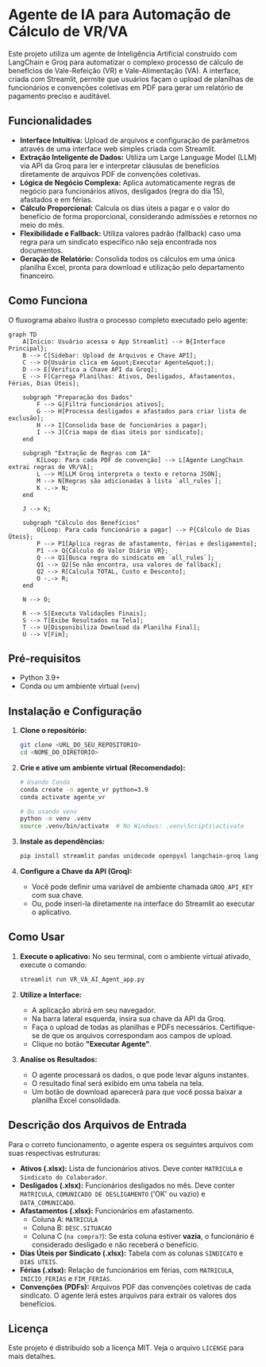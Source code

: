 # Agente de IA para Automação de Cálculo de VR/VA

Este projeto utiliza um agente de Inteligência Artificial construído com LangChain e Groq para automatizar o complexo processo de cálculo de benefícios de Vale-Refeição (VR) e Vale-Alimentação (VA). A interface, criada com Streamlit, permite que usuários façam o upload de planilhas de funcionários e convenções coletivas em PDF para gerar um relatório de pagamento preciso e auditável.

## Funcionalidades

- **Interface Intuitiva:** Upload de arquivos e configuração de parâmetros através de uma interface web simples criada com Streamlit.
- **Extração Inteligente de Dados:** Utiliza um Large Language Model (LLM) via API da Groq para ler e interpretar cláusulas de benefícios diretamente de arquivos PDF de convenções coletivas.
- **Lógica de Negócio Complexa:** Aplica automaticamente regras de negócio para funcionários ativos, desligados (regra do dia 15), afastados e em férias.
- **Cálculo Proporcional:** Calcula os dias úteis a pagar e o valor do benefício de forma proporcional, considerando admissões e retornos no meio do mês.
- **Flexibilidade e Fallback:** Utiliza valores padrão (fallback) caso uma regra para um sindicato específico não seja encontrada nos documentos.
- **Geração de Relatório:** Consolida todos os cálculos em uma única planilha Excel, pronta para download e utilização pelo departamento financeiro.

## Como Funciona

O fluxograma abaixo ilustra o processo completo executado pelo agente:

```mermaid
graph TD
    A[Início: Usuário acessa o App Streamlit] --> B{Interface Principal};
    B --> C[Sidebar: Upload de Arquivos e Chave API];
    C --> D{Usuário clica em &quot;Executar Agente&quot;};
    D --> E[Verifica a Chave API da Groq];
    E --> F[Carrega Planilhas: Ativos, Desligados, Afastamentos, Férias, Dias Úteis];
    
    subgraph "Preparação dos Dados"
        F --> G[Filtra funcionários ativos];
        G --> H[Processa desligados e afastados para criar lista de exclusão];
        H --> I[Consolida base de funcionários a pagar];
        I --> J[Cria mapa de dias úteis por sindicato];
    end

    subgraph "Extração de Regras com IA"
        K[Loop: Para cada PDF de convenção] --> L[Agente LangChain extrai regras de VR/VA];
        L --> M[LLM Groq interpreta o texto e retorna JSON];
        M --> N[Regras são adicionadas à lista `all_rules`];
        K -.-> N;
    end
    
    J --> K;

    subgraph "Cálculo dos Benefícios"
        O[Loop: Para cada funcionário a pagar] --> P{Cálculo de Dias Úteis};
        P --> P1[Aplica regras de afastamento, férias e desligamento];
        P1 --> Q{Cálculo do Valor Diário VR};
        Q --> Q1[Busca regra do sindicato em `all_rules`];
        Q1 --> Q2[Se não encontra, usa valores de fallback];
        Q2 --> R[Calcula TOTAL, Custo e Desconto];
        O -.-> R;
    end

    N --> O;

    R --> S[Executa Validações Finais];
    S --> T[Exibe Resultados na Tela];
    T --> U[Disponibiliza Download da Planilha Final];
    U --> V[Fim];
```

## Pré-requisitos

- Python 3.9+
- Conda ou um ambiente virtual (`venv`)

## Instalação e Configuração

1.  **Clone o repositório:**
    ```bash
    git clone <URL_DO_SEU_REPOSITORIO>
    cd <NOME_DO_DIRETORIO>
    ```

2.  **Crie e ative um ambiente virtual (Recomendado):**
    ```bash
    # Usando Conda
    conda create -n agente_vr python=3.9
    conda activate agente_vr

    # Ou usando venv
    python -m venv .venv
    source .venv/bin/activate  # No Windows: .venv\Scripts\activate
    ```

3.  **Instale as dependências:**
    ```bash
    pip install streamlit pandas unidecode openpyxl langchain-groq langchain langchain-community pypdf python-dateutil
    ```

4.  **Configure a Chave da API (Groq):**
    - Você pode definir uma variável de ambiente chamada `GROQ_API_KEY` com sua chave.
    - Ou, pode inseri-la diretamente na interface do Streamlit ao executar o aplicativo.

## Como Usar

1.  **Execute o aplicativo:**
    No seu terminal, com o ambiente virtual ativado, execute o comando:
    ```bash
    streamlit run VR_VA_AI_Agent_app.py
    ```

2.  **Utilize a Interface:**
    - A aplicação abrirá em seu navegador.
    - Na barra lateral esquerda, insira sua chave da API da Groq.
    - Faça o upload de todas as planilhas e PDFs necessários. Certifique-se de que os arquivos correspondam aos campos de upload.
    - Clique no botão **"Executar Agente"**.

3.  **Analise os Resultados:**
    - O agente processará os dados, o que pode levar alguns instantes.
    - O resultado final será exibido em uma tabela na tela.
    - Um botão de download aparecerá para que você possa baixar a planilha Excel consolidada.

## Descrição dos Arquivos de Entrada

Para o correto funcionamento, o agente espera os seguintes arquivos com suas respectivas estruturas:

-   **Ativos (.xlsx):** Lista de funcionários ativos. Deve conter `MATRICULA` e `Sindicato do Colaborador`.
-   **Desligados (.xlsx):** Funcionários desligados no mês. Deve conter `MATRICULA`, `COMUNICADO DE DESLIGAMENTO` ('OK' ou vazio) e `DATA_COMUNICADO`.
-   **Afastamentos (.xlsx):** Funcionários em afastamento.
    - Coluna A: `MATRICULA`
    - Coluna B: `DESC.SITUACAO`
    - Coluna C (`na compra?`): Se esta coluna estiver **vazia**, o funcionário é considerado desligado e não receberá o benefício.
-   **Dias Úteis por Sindicato (.xlsx):** Tabela com as colunas `SINDICATO` e `DIAS UTEIS`.
-   **Férias (.xlsx):** Relação de funcionários em férias, com `MATRICULA`, `INICIO_FERIAS` e `FIM_FERIAS`.
-   **Convenções (PDFs):** Arquivos PDF das convenções coletivas de cada sindicato. O agente lerá estes arquivos para extrair os valores dos benefícios.

## Licença

Este projeto é distribuído sob a licença MIT. Veja o arquivo `LICENSE` para mais detalhes.
